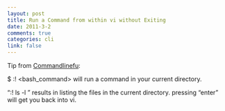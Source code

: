 ```yaml
--- 
layout: post
title: Run a Command from within vi without Exiting
date: 2011-3-2
comments: true
categories: cli
link: false
---
```

Tip from <a href="http://www.commandlinefu.com/commands/view/7992/run-a-command-from-within-vi-without-exiting">Commandlinefu</a>:

$ :! &lt;bash_command&gt; will run a command in your current directory.

“:! ls -l ” results in listing the files in the current directory. pressing “enter” will get you back into vi.

&nbsp;
